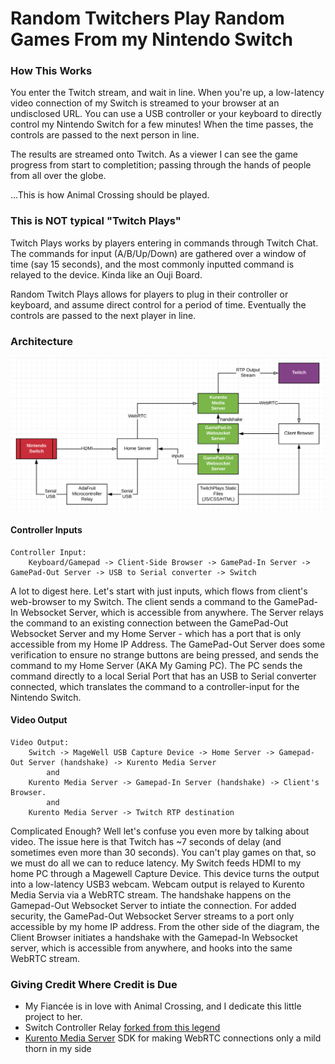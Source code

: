 # Random Twitchers Play Random Games From my Nintendo Switch

### How This Works
You enter the Twitch stream, and wait in line. When you're up, a low-latency video 
connection of my Switch is streamed to your browser at an undisclosed URL. You can use a USB 
controller or your  keyboard to directly control my Nintendo Switch for a few minutes! 
When the time passes, the controls are passed to the next person in line.

The results are streamed onto Twitch. As a viewer I can see the game progress from start to 
completition; passing through the hands of people from all over the globe.

...This is how Animal Crossing should be played. 

### This is NOT typical "Twitch Plays"
Twitch Plays works by players entering in commands through Twitch Chat. The commands 
for input (A/B/Up/Down) are gathered over a window of time (say 15 seconds), and the
most commonly inputted command is relayed to the device. Kinda like an Ouji Board.

Random Twitch Plays allows for players to plug in their controller or keyboard, and assume
direct control for a period of time. Eventually the controls are passed to the next player in line.

### Architecture
![architecture](architecture.png)

#### Controller Inputs
```text
Controller Input: 
    Keyboard/Gamepad -> Client-Side Browser -> GamePad-In Server -> GamePad-Out Server -> USB to Serial converter -> Switch 
```

A lot to digest here. Let's start with just inputs, which flows from client's web-browser to my Switch. The client sends 
a command to the GamePad-In Websocket Server, which is accessible from anywhere. The Server relays the command to an 
existing connection between the GamePad-Out Websocket Server and my Home Server - which has a port that is only 
accessible from my Home IP Address. The GamePad-Out Server does some verification to ensure no strange buttons 
are being pressed, and sends the command to my Home Server (AKA My Gaming PC). The PC sends the command directly to a
local Serial Port that has an USB to Serial converter connected, which translates the command to a controller-input for
the Nintendo Switch.

#### Video Output
```text
Video Output:
    Switch -> MageWell USB Capture Device -> Home Server -> Gamepad-Out Server (handshake) -> Kurento Media Server
        and
    Kurento Media Server -> Gamepad-In Server (handshake) -> Client's Browser. 
        and
    Kurento Media Server -> Twitch RTP destination
```  
Complicated Enough? Well let's confuse you even more by talking about video.
The issue here is that Twitch has ~7 seconds of delay (and sometimes even more than 30 seconds). You can't play games on
that, so we must do all we can to reduce latency.
My Switch feeds HDMI to my home PC through a Magewell Capture Device. This device turns the output into a 
low-latency USB3 webcam.
Webcam output is relayed to Kurento Media Servia via a WebRTC stream. The handshake happens on the Gamepad-Out Websocket
Server to intiate the connection. For added security, the GamePad-Out Websocket Server streams to a port only accessible
by my home IP address. From the other side of the diagram, the Client Browser initiates a handshake with the Gamepad-In 
Websocket server, which is accessible from anywhere, and hooks into the same WebRTC stream.


### Giving Credit Where Credit is Due
* My Fiancée is in love with Animal Crossing, and I dedicate this little project to her.
* Switch Controller Relay [forked from this legend](https://github.com/Phroon/switch-controller) 
* [Kurento Media Server](https://github.com/Kurento/kurento-media-server) SDK for making WebRTC connections only a mild thorn in my side